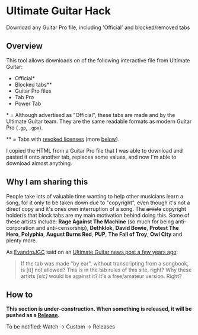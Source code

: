 # Ultimate Guitar Hack
Download any Guitar Pro file, including 'Official' and blocked/removed tabs


## Overview

This tool allows downloads on of the following interactive file from Ultimate Guitar:

- Official\*
- Blocked tabs\**
- Guitar Pro files
- Tab Pro
- Power Tab

\* = Although advertised as "Official", these tabs are made and by the Ultimate Guitar team. They are the same readable formats as modern Guitar Pro (`.gp`, `.gpx`).

\** = Tabs with [revoked licenses](https://www.ultimate-guitar.com/news/ug_news/here_is_why_you_see_ads_and_dont_have_access_to_ratm_tabs.html) (more [below](#why-i-am-sharing-this)).

I copied the HTML from a Guitar Pro file that I was able to download and pasted it onto another tab, replaces some values, and now I'm able to download almost anything.

## Why I am sharing this

People take lots of valuable time wanting to help other musicians learn a song, for it only to be taken down due to "copyright", even though it's not a direct copy and it's ones own interruption of a song. The ~~artists~~ copyright holder/s that block tabs are my main motivation behind doing this. Some of these artists include: **Rage Against The Machine** (so much for being anti-corporation and anti-censorship), **Dethklok**, **David Bowie**, **Protest The Hero**, **Polyphia**, **August Burns Red**, **PUP**, **The Fall of Troy**, **Owl City** and plenty more.

As [EvandroJGC](https://www.ultimate-guitar.com/u/EvandroJGC) said on an [Ultimate Guitar news post a few years ago](https://www.ultimate-guitar.com/news/ug_news/thank_you_ug_community_you_helped_us_unblock_700_tabs_join_the_campaign_to_unblock_more.html#5139700):

> If the tab was made "by ear", without transcripting from a songbook, is [it] not allowed? This is in the tab rules of this site, right? Why these artirts *[sic]* would be against it? It's a free/amateur version. Right?

## How to

**This section is under-construction. When something is released, it will be pushed as a [Release](https://github.com/noahmaranesi/Ultimate-Guitar-Hack/releases).**

To be notified: Watch → Custom → Releases
